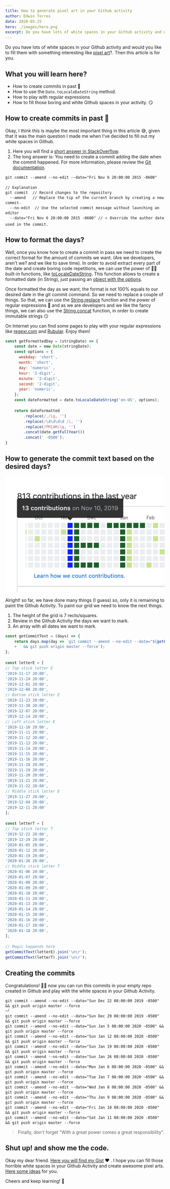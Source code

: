 ```yaml
---
title: How to generate pixel art in your Github activity
author: Edwin Torres
date: 2020-05-25
hero: ./images/hero.png
excerpt: Do you have lots of white spaces in your Github activity and would you like to fill them with something interesting like pixel art?. Then this article is for you.
---
```


Do you have lots of white spaces in your Github activity and would you like to fill them with something interesting like [pixel art](https://es.wikipedia.org/wiki/Pixel_art)?. Then this article is for you.

## What you will learn here?

* How to create commits in past 🤯
* How to use the `Date.toLocaleDateString` method.
* How to play with regular expressions
* How to fill those boring and white Github spaces in your activity. 😏

## How to create commits in past 🤯

Okay, I think this is maybe the most important thing in this article 😅, given that it was the main question I made me when I've decided to fill out my white spaces in Github.

1. Here you will find a [short answer in StackOverflow](https://stackoverflow.com/questions/23609991/git-github-commit-at-past-date/34639957).
2. The long answer is: You need to create a commit adding the date when the commit happened. For more information, please review the [Git documentation](https://git-scm.com/docs/git-commit).
 
```
git commit --amend --no-edit --date="Fri Nov 6 20:00:00 2015 -0600"

// Explanation
git commit  // Record changes to the repository 
  --amend   // Replace the tip of the current branch by creating a new commit.
  --no-edit  // Use the selected commit message without launching an editor
  --date="Fri Nov 6 20:00:00 2015 -0600" // ⭐️ Override the author date used in the commit.
```


## How to format the days?

Well, once you know how to create a commit in pass we need to create the correct format for the amount of commits we want. (Are we developers, aren't we? and we like to save time).
In order to avoid extract every part of the date and create boring code repetitions, we can use the power of 💪🏼 built-in functions, like [toLocaleDateString](https://developer.mozilla.org/es/docs/Web/JavaScript/Referencia/Objetos_globales/Date/toLocaleDateString). This function allows to create a formatted date (in String), just passing an [object with the options](https://tc39.es/ecma402/#datetimeformat-objects).    

Once formatted the day as we want, the format is not 100% equals to our desired date in the git commit  command. So we need to replace a couple of things.
So that, we can use the [String.replace](https://developer.mozilla.org/es/docs/Web/JavaScript/Referencia/Objetos_globales/String/replace) function and the power of regular expressions 💛 and as we are developers and we like the fancy things, we can also use the [String.concat](https://developer.mozilla.org/es/docs/Web/JavaScript/Referencia/Objetos_globales/String/concat) function, in order to create immutable strings 😏

On Internet you can find some pages to play with your regular expressions like [regexr.com](https://regexr.com/) and [Rubular](https://rubular.com/). Enjoy them!
  

```javascript
const getFormattedDay = (stringDate) => {
	const date = new Date(stringDate);
	const options = {
	  weekday: 'short', 
	  month: 'short', 
	  day: 'numeric' ,
	  hour: '2-digit',
	  minute: '2-digit',
	  second: '2-digit',
	  year: 'numeric', 
	};
	const dateFormatted = date.toLocaleDateString('en-US', options);

	return dateFormatted
		.replace(/,/ig, '')
		.replace(/\d\d\d\d /i, '')
		.replace(/PM|AM/ig, '')
		.concat(date.getFullYear())
		.concat(' -0500');
}

```

## How to generate the commit text based on the desired days?

<img src="./images/contribution.png" />

Alright! so far, we have done many things (I guess) so, only it is remaining to paint the Github Activity. To paint our grid we need to know the next things. 
1. The height of the grid is 7 rects/squares.
2. Review in the Github Activity the days we want to mark.
3. An array with all dates we want to mark.




```javascript
const getCommitText = (days) => {
	return days.map(day => `git commit --amend --no-edit --date="${getFormattedDay(day)}"` 
	+ ` && git push origin master --force`);
};

const letterE = [
// Top stick letter E
'2019-11-17 20:00',
'2019-11-24 20:00',
'2019-12-01 20:00',
'2019-12-08 20:00',
// Bottom stick letter E
'2019-11-23 20:00',
'2019-11-30 20:00',
'2019-12-07 20:00',
'2019-12-14 20:00',
// Left stick letter E
'2019-11-10 20:00',
'2019-11-11 20:00',
'2019-11-12 20:00',
'2019-11-13 20:00',
'2019-11-14 20:00',
'2019-11-15 20:00',
'2019-11-16 20:00',
'2019-11-18 20:00',
'2019-11-19 20:00',
'2019-11-20 20:00',
'2019-11-21 20:00',
'2019-11-22 20:00',
// Middle stick letter E
'2019-11-27 20:00',
'2019-12-04 20:00',
'2019-12-11 20:00'
];

const letterT = [
// Top stick letter T
'2019-12-22 20:00',
'2019-12-29 20:00',
'2020-01-05 20:00',
'2020-01-12 20:00',
'2020-01-19 20:00',
'2020-01-26 20:00',
// Middle stick letter T
'2020-01-06 20:00',
'2020-01-07 20:00',
'2020-01-08 20:00',
'2020-01-09 20:00',
'2020-01-10 20:00',
'2020-01-11 20:00',
'2020-01-13 20:00',
'2020-01-14 20:00',
'2020-01-15 20:00',
'2020-01-16 20:00',
'2020-01-17 20:00',
'2020-01-18 20:00',
];

// Magic happends here
getCommitText(letterE).join('\n\r');
getCommitText(letterT).join('\n\r');
```

## Creating the commits 

Congratulations! 🙌🏼 now you can run this commits in your empty repo created in Github and play with the white spaces in your Github Activity.

```shell script
git commit --amend --no-edit --date="Sun Dec 22 08:00:00 2019 -0500" && git push origin master --force                                                                      ─╯
git commit --amend --no-edit --date="Sun Dec 29 08:00:00 2019 -0500" && git push origin master --force
git commit --amend --no-edit --date="Sun Jan 5 08:00:00 2020 -0500" && git push origin master --force
git commit --amend --no-edit --date="Sun Jan 12 08:00:00 2020 -0500" && git push origin master --force
git commit --amend --no-edit --date="Sun Jan 19 08:00:00 2020 -0500" && git push origin master --force
git commit --amend --no-edit --date="Sun Jan 26 08:00:00 2020 -0500" && git push origin master --force
git commit --amend --no-edit --date="Mon Jan 6 08:00:00 2020 -0500" && git push origin master --force
git commit --amend --no-edit --date="Tue Jan 7 08:00:00 2020 -0500" && git push origin master --force
git commit --amend --no-edit --date="Wed Jan 8 08:00:00 2020 -0500" && git push origin master --force
git commit --amend --no-edit --date="Thu Jan 9 08:00:00 2020 -0500" && git push origin master --force
git commit --amend --no-edit --date="Fri Jan 10 08:00:00 2020 -0500" && git push origin master --force
git commit --amend --no-edit --date="Sat Jan 11 08:00:00 2020 -0500" && git push origin master --force
```

 

> Finally, don't forget "With a great power comes a great responsibility".

## Shut up! and show me the code. 

Okay my dear friend. [Here you will find my Gist](https://gist.github.com/codesandtags/6dc67efd0a968a080b3c2c6038c8a2e1) ♥️ . I hope you can fill those horrible white spaces in your Github Activity and create awesome pixel arts. [Here some ideas](https://www.shutterstock.com/es/search/geek+pixel?image_type=illustration) for you.  

Cheers and keep learning! 🍻